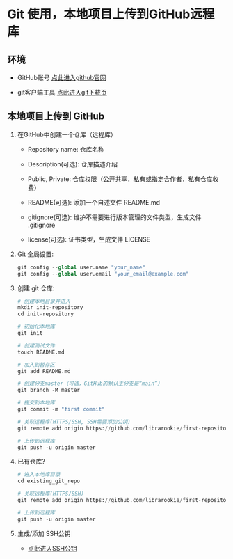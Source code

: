 # Git 使用，本地项目上传到GitHub远程库

## 环境

* GitHub账号
    [点此进入github官网](https://github.com)

* git客户端工具
    [点此进入git下载页](https://git-scm.com/downloads)

## 本地项目上传到 GitHub

1. 在GitHub中创建一个仓库（远程库）

    * Repository name: 仓库名称

    * Description(可选): 仓库描述介绍

    * Public, Private: 仓库权限（公开共享，私有或指定合作者，私有仓库收费）

    * README(可选): 添加一个自述文件 README.md

    * gitignore(可选): 维护不需要进行版本管理的文件类型，生成文件 .gitignore

    * license(可选): 证书类型，生成文件 LICENSE

2. Git 全局设置:

    ```python
    git config --global user.name "your_name"
    git config --global user.email "your_email@example.com"
    ```

3. 创建 git 仓库:

    ```python
    # 创建本地目录并进入
    mkdir init-repository
    cd init-repository

    # 初始化本地库
    git init

    # 创建测试文件
    touch README.md

    # 加入到暂存区
    git add README.md

    # 创建分支master（可选，GitHub的默认主分支是“main”）
    git branch -M master

    # 提交到本地库
    git commit -m "first commit"

    # 关联远程库(HTTPS/SSH, SSH需要添加公钥)
    git remote add origin https://github.com/librarookie/first-repository.git

    # 上传到远程库
    git push -u origin master
    ```

4. 已有仓库?

    ```python
    # 进入本地库目录
    cd existing_git_repo

    # 关联远程库(HTTPS/SSH)
    git remote add origin https://github.com/librarookie/first-repository.git
    
    # 上传到远程库
    git push -u origin master
    ```

5. 生成/添加 SSH公钥

    * [点此进入SSH公钥](https://www.cnblogs.com/cure/p/15390170.html "生成&添加 SSH公钥")
